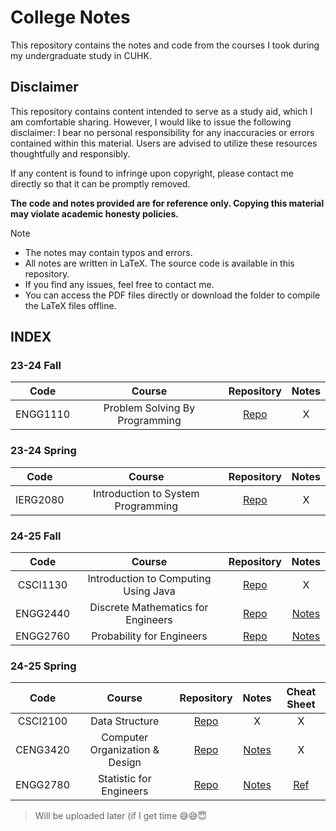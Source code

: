 # College Notes

This repository contains the notes and code from the courses I took during my undergraduate study in CUHK.

## Disclaimer
This repository contains content intended to serve as a study aid, which I am comfortable sharing. However, I would like to issue the following disclaimer: I bear no personal responsibility for any inaccuracies or errors contained within this material. Users are advised to utilize these resources thoughtfully and responsibly.

If any content is found to infringe upon copyright, please contact me directly so that it can be promptly removed.

**The code and notes provided are for reference only. Copying this material may violate academic honesty policies.**

> [!Note]
> + The notes may contain typos and errors.
> + All notes are written in LaTeX. The source code is available in this repository.
> + If you find any issues, feel free to contact me.
> + You can access the PDF files directly or download the folder to compile the LaTeX files offline.

## INDEX

### 23-24 Fall
|  Code  |  Course  |  Repository  |  Notes  |
|  :---:  |  :---:  |  :---:  |  :---:  |
|  ENGG1110  |  Problem Solving By Programming  |  [Repo](ENGG1110)  |  X  |

### 23-24 Spring
|  Code  |  Course  |  Repository  |  Notes  |
|  :---:  |  :---:  |  :---:  |  :---:  |
|  IERG2080  |  Introduction to System Programming   |  [Repo](IERG2080)  |  X  |

### 24-25 Fall
|  Code  |  Course  |  Repository  |  Notes  |
|  :---:  |  :---:  |  :---:  |  :---:  |
|  CSCI1130  |  Introduction to Computing Using Java  |  [Repo](CSCI1130)  |  X  |
|  ENGG2440  |  Discrete Mathematics for Engineers  |  [Repo](ENGG2440)  |  [Notes](https://ryanc.wtf/files/ENGG2440.pdf)  |
|  ENGG2760  |  Probability for Engineers  |  [Repo](ENGG2760)  |  [Notes](https://ryanc.wtf/files/ENGG2760.pdf)  |

### 24-25 Spring
|  Code  |  Course  |  Repository  |  Notes  |  Cheat Sheet  |
|  :---:  |  :---:  |  :---:  |  :---:  |  :---:  |
|  CSCI2100  |  Data Structure  |  [Repo](CSCI2100)  |  X  |  X  |
|  CENG3420  |  Computer Organization & Design  |  [Repo](CENG3420)  |  [Notes](https://ryanc.wtf/files/CENG3420.pdf)  |  X  |
|  ENGG2780  |  Statistic for Engineers  |  [Repo](ENGG2780)  |  [Notes](https://ryanc.wtf/files/ENGG2780.pdf)  |  [Ref](https://ryanc.wtf/files/ENGG2780_Midterm_CheatSheet.pdf)  |

> Will be uploaded later (if I get time :sweat_smile::sweat_smile::innocent:


